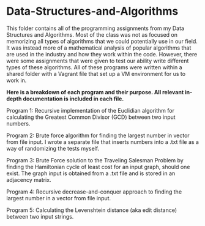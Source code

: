 # Data-Structures-and-Algorithms

This folder contains all of the programming assignments from my Data Structures and Algorithms. Most of the class was not as focused on memorizing all types of algorithms that we could potentially use in our field. It was instead more of a mathematical analysis of popular algorithms that are used in the industry and how they work within the code. However, there were some assignments that were given to test our ability write different types of these algorithms. All of these programs were written within a shared folder with a Vagrant file that set up a VM environment for us to work in.

**Here is a breakdown of each program and their purpose. All relevant in-depth documentation is included in each file.**

Program 1: Recursive implementation of the Euclidian algorithm for calculating the Greatest Common Divisor (GCD) between two input numbers.

Program 2: Brute force algorithm for finding the largest number in vector from file input. I wrote a separate file that inserts numbers into a .txt file as a way of randomizing the tests myself.

Program 3: Brute Force solution to the Traveling Salesman Problem by finding the Hamiltonian cycle of least cost for an input graph, should one exist. The graph input is obtained from a .txt file and is stored in an adjacency matrix.

Program 4: Recursive decrease-and-conquer approach to finding the largest number in a vector from file input.

Program 5: Calculating the Levenshtein distance (aka edit distance) between two input strings.
